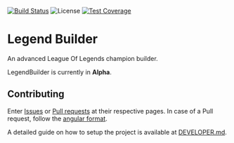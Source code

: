 [![Build Status](https://travis-ci.org/SteveVanOpstal/LegendBuilder.svg?branch=master)](https://travis-ci.org/SteveVanOpstal/LegendBuilder)
![License](https://img.shields.io/github/license/SteveVanOpstal/LegendBuilder.svg)
[![Test Coverage](https://codeclimate.com/github/SteveVanOpstal/LegendBuilder/badges/coverage.svg)](https://codeclimate.com/github/SteveVanOpstal/LegendBuilder/coverage)

# Legend Builder
An advanced League Of Legends champion builder.

LegendBuilder is currently in **Alpha**.

## Contributing

Enter [Issues](https://github.com/SteveVanOpstal/LegendBuilder/pulls) or [Pull requests](https://github.com/SteveVanOpstal/LegendBuilder/pulls) at their respective pages.
In case of a Pull request, follow the [angular format](https://github.com/angular/angular/blob/master/CONTRIBUTING.md#-commit-message-guidelines).

A detailed guide on how to setup the project is available at [DEVELOPER.md](https://github.com/SteveVanOpstal/LegendBuilder/blob/master/DEVELOPER.md).
